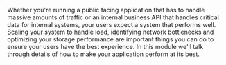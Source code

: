 Whether you're running a public facing application that has to handle massive amounts of traffic or an internal business API that handles critical data for internal systems, your users expect a system that performs well. Scaling your system to handle load, identifying network bottlenecks and optimizing your storage performance are important things you can do to ensure your users have the best experience. In this module we'll talk through details of how to make your application perform at its best.